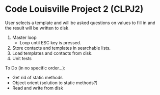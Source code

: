 # Code Louisville Project 2 (CLPJ2)


User selects a template and will be asked questions on values to fill in and the result will be written to disk. 

1. Master loop
    - Loop until ESC key is pressed.
2. Store contacts and templates in searchable lists.
3. Load templates and contacts from disk.
4. Unit tests

To Do (in no specific order...):
- Get rid of static methods
- Object orient (solution to static methods?)
- Read and write from disk
